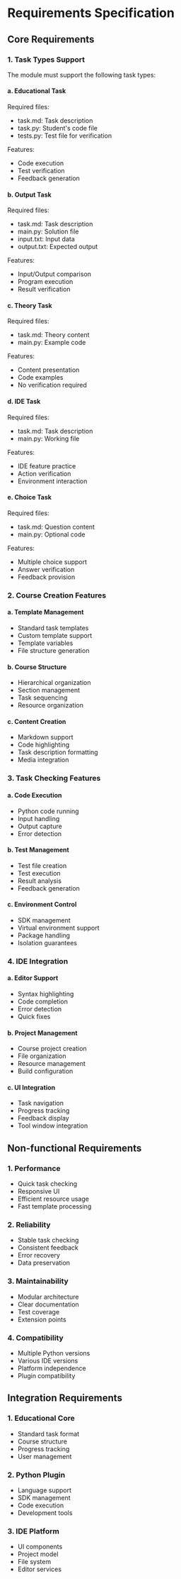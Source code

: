 # Requirements Specification

## Core Requirements

### 1. Task Types Support
The module must support the following task types:

#### a. Educational Task
Required files:
- task.md: Task description
- task.py: Student's code file
- tests.py: Test file for verification

Features:
- Code execution
- Test verification
- Feedback generation

#### b. Output Task
Required files:
- task.md: Task description
- main.py: Solution file
- input.txt: Input data
- output.txt: Expected output

Features:
- Input/Output comparison
- Program execution
- Result verification

#### c. Theory Task
Required files:
- task.md: Theory content
- main.py: Example code

Features:
- Content presentation
- Code examples
- No verification required

#### d. IDE Task
Required files:
- task.md: Task description
- main.py: Working file

Features:
- IDE feature practice
- Action verification
- Environment interaction

#### e. Choice Task
Required files:
- task.md: Question content
- main.py: Optional code

Features:
- Multiple choice support
- Answer verification
- Feedback provision

### 2. Course Creation Features

#### a. Template Management
- Standard task templates
- Custom template support
- Template variables
- File structure generation

#### b. Course Structure
- Hierarchical organization
- Section management
- Task sequencing
- Resource organization

#### c. Content Creation
- Markdown support
- Code highlighting
- Task description formatting
- Media integration

### 3. Task Checking Features

#### a. Code Execution
- Python code running
- Input handling
- Output capture
- Error detection

#### b. Test Management
- Test file creation
- Test execution
- Result analysis
- Feedback generation

#### c. Environment Control
- SDK management
- Virtual environment support
- Package handling
- Isolation guarantees

### 4. IDE Integration

#### a. Editor Support
- Syntax highlighting
- Code completion
- Error detection
- Quick fixes

#### b. Project Management
- Course project creation
- File organization
- Resource management
- Build configuration

#### c. UI Integration
- Task navigation
- Progress tracking
- Feedback display
- Tool window integration

## Non-functional Requirements

### 1. Performance
- Quick task checking
- Responsive UI
- Efficient resource usage
- Fast template processing

### 2. Reliability
- Stable task checking
- Consistent feedback
- Error recovery
- Data preservation

### 3. Maintainability
- Modular architecture
- Clear documentation
- Test coverage
- Extension points

### 4. Compatibility
- Multiple Python versions
- Various IDE versions
- Platform independence
- Plugin compatibility

## Integration Requirements

### 1. Educational Core
- Standard task format
- Course structure
- Progress tracking
- User management

### 2. Python Plugin
- Language support
- SDK management
- Code execution
- Development tools

### 3. IDE Platform
- UI components
- Project model
- File system
- Editor services